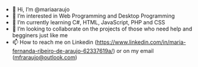 - 👋 Hi, I’m @mariaaraujo
- 👀 I’m interested in Web Programming and Desktop Programming
- 🌱 I’m currently learning C#, HTML, JavaScript, PHP and CSS
- 💞️ I’m looking to collaborate on the projects of those who need help and begginers just like me  
- 📫 How to reach me on Linkedin (https://www.linkedin.com/in/maria-fernanda-ribeiro-de-araujo-62337619a/) or on my email (mfraraujo@outlook.com)
